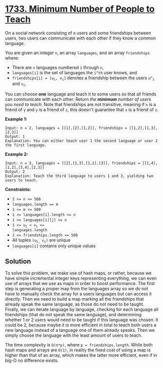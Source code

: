 # [1733. Minimum Number of People to Teach](https://leetcode.com/problems/minimum-number-of-people-to-teach/description/?envType=daily-question&envId=2025-09-10)

On a social network consisting of <code>m</code> users and some friendships between users, two users can communicate with each other if they know a common language.

You are given an integer <code>n</code>, an array <code>languages</code>, and an array <code>friendships</code> where:

- There are <code>n</code> languages numbered <code>1</code> through <code>n</code>,
- <code>languages[i]</code> is the set of languages the <code>i^​​​​​​th</code>​​​​ user knows, and
- <code>friendships[i] = [u<sub>​​​​​​i</sub>​​​, v<sub>​​​​​​i</sub>]</code> denotes a friendship between the users <code>u^​​​​​<sub>​​​​​​i</sub></code>​​​​​ and <code>v<sub>i</sub></code>.

You can choose **one**  language and teach it to some users so that all friends can communicate with each other. Return <i data-stringify-type="italic">the</i> <i>**minimum**  </i><i data-stringify-type="italic">number of users you need to teach.</i>
Note that friendships are not transitive, meaning if <code>x</code> is a friend of <code>y</code> and <code>y</code> is a friend of <code>z</code>, this doesn't guarantee that <code>x</code> is a friend of <code>z</code>.

**Example 1:**

```
Input: n = 2, languages = [[1],[2],[1,2]], friendships = [[1,2],[1,3],[2,3]]
Output: 1
Explanation: You can either teach user 1 the second language or user 2 the first language.
```

**Example 2:**

```
Input: n = 3, languages = [[2],[1,3],[1,2],[3]], friendships = [[1,4],[1,2],[3,4],[2,3]]
Output: 2
Explanation: Teach the third language to users 1 and 3, yielding two users to teach.
```

**Constraints:**

- <code>2 <= n <= 500</code>
- <code>languages.length == m</code>
- <code>1 <= m <= 500</code>
- <code>1 <= languages[i].length <= n</code>
- <code>1 <= languages[i][j] <= n</code>
- <code>1 <= u<sub>​​​​​​i</sub> < v<sub>​​​​​​i</sub> <= languages.length</code>
- <code>1 <= friendships.length <= 500</code>
- All tuples <code>(u<sub>​​​​​i, </sub>v<sub>​​​​​​i</sub>)</code> are unique
- <code>languages[i]</code> contains only unique values

## Solution

To solve this problem, we make use of hash maps, or rather, because we have simple incremental integer keys representing
everything, we can even use of arrays that we use as maps in order to boost performance. The first step is generating a 
proper map from the languages array so we do not have to manually check the array for a users languages but can access it
directly. Then we need to build a map marking all the friendships that already speak the same language, as those do not
need to be taught. Finally, we can iterate language by language, checking for each language all friendships (that do not
speak the same language), and determining whether 1 or 2 users would need to be taught if this language was chosen. It
could be 2, because maybe it is more efficient in total to teach both users a new language instead of a language one of
them already speaks. Then we simply choose the language with the least amount of users to teach.

The time complexity is `O(n*p)`, where `p = friendships.length`. While both hash maps and arrays are `O(1)`, in reality
the fixed cost of using a map is higher than that of an array, which makes the latter more efficient, even if in big-O
no difference exists.